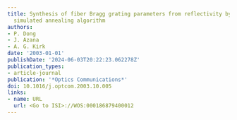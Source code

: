 ```yaml
---
title: Synthesis of fiber Bragg grating parameters from reflectivity by means of a
  simulated annealing algorithm
authors:
- P. Dong
- J. Azana
- A. G. Kirk
date: '2003-01-01'
publishDate: '2024-06-03T20:22:23.062278Z'
publication_types:
- article-journal
publication: '*Optics Communications*'
doi: 10.1016/j.optcom.2003.10.005
links:
- name: URL
  url: <Go to ISI>://WOS:000186879400012
---
```

